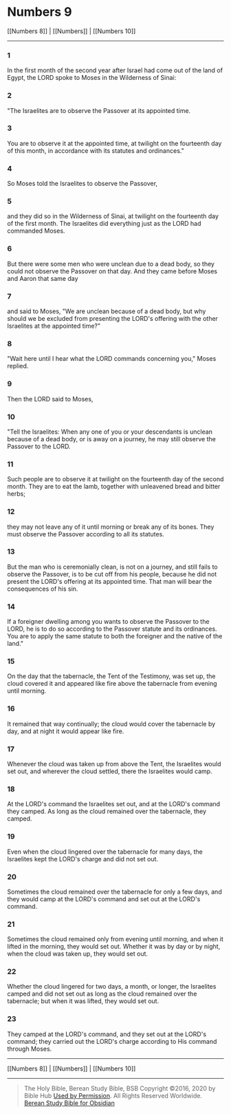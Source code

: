 # Numbers 9

[[Numbers 8]] | [[Numbers]] | [[Numbers 10]]

---

### 1
In the first month of the second year after Israel had come out of the land of Egypt, the LORD spoke to Moses in the Wilderness of Sinai:

### 2
"The Israelites are to observe the Passover at its appointed time.

### 3
You are to observe it at the appointed time, at twilight on the fourteenth day of this month, in accordance with its statutes and ordinances."

### 4
So Moses told the Israelites to observe the Passover,

### 5
and they did so in the Wilderness of Sinai, at twilight on the fourteenth day of the first month. The Israelites did everything just as the LORD had commanded Moses.

### 6
But there were some men who were unclean due to a dead body, so they could not observe the Passover on that day. And they came before Moses and Aaron that same day

### 7
and said to Moses, "We are unclean because of a dead body, but why should we be excluded from presenting the LORD's offering with the other Israelites at the appointed time?"

### 8
"Wait here until I hear what the LORD commands concerning you," Moses replied.

### 9
Then the LORD said to Moses,

### 10
"Tell the Israelites: When any one of you or your descendants is unclean because of a dead body, or is away on a journey, he may still observe the Passover to the LORD.

### 11
Such people are to observe it at twilight on the fourteenth day of the second month. They are to eat the lamb, together with unleavened bread and bitter herbs;

### 12
they may not leave any of it until morning or break any of its bones. They must observe the Passover according to all its statutes.

### 13
But the man who is ceremonially clean, is not on a journey, and still fails to observe the Passover, is to be cut off from his people, because he did not present the LORD's offering at its appointed time. That man will bear the consequences of his sin.

### 14
If a foreigner dwelling among you wants to observe the Passover to the LORD, he is to do so according to the Passover statute and its ordinances. You are to apply the same statute to both the foreigner and the native of the land."

### 15
On the day that the tabernacle, the Tent of the Testimony, was set up, the cloud covered it and appeared like fire above the tabernacle from evening until morning.

### 16
It remained that way continually; the cloud would cover the tabernacle by day, and at night it would appear like fire.

### 17
Whenever the cloud was taken up from above the Tent, the Israelites would set out, and wherever the cloud settled, there the Israelites would camp.

### 18
At the LORD's command the Israelites set out, and at the LORD's command they camped. As long as the cloud remained over the tabernacle, they camped.

### 19
Even when the cloud lingered over the tabernacle for many days, the Israelites kept the LORD's charge and did not set out.

### 20
Sometimes the cloud remained over the tabernacle for only a few days, and they would camp at the LORD's command and set out at the LORD's command.

### 21
Sometimes the cloud remained only from evening until morning, and when it lifted in the morning, they would set out. Whether it was by day or by night, when the cloud was taken up, they would set out.

### 22
Whether the cloud lingered for two days, a month, or longer, the Israelites camped and did not set out as long as the cloud remained over the tabernacle; but when it was lifted, they would set out.

### 23
They camped at the LORD's command, and they set out at the LORD's command; they carried out the LORD's charge according to His command through Moses.

---

[[Numbers 8]] | [[Numbers]] | [[Numbers 10]]

---

> The Holy Bible, Berean Study Bible, BSB
> Copyright &copy;2016, 2020 by Bible Hub
> [Used by Permission](https://berean.bible/terms.htm). All Rights Reserved Worldwide.
> [Berean Study Bible for Obsidian](https://github.com/gapmiss/berean-study-bible-for-obsidian)</small>

